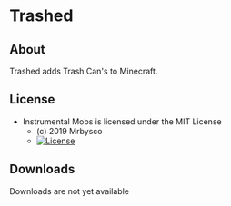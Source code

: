 # Trashed #

## About ##
Trashed adds Trash Can's to Minecraft. 

## License ##
* Instrumental Mobs is licensed under the MIT License
  - (c) 2019 Mrbysco
  - [![License](https://img.shields.io/badge/License-MIT-red.svg?style=flat)](http://opensource.org/licenses/MIT)
  
## Downloads ##
Downloads are not yet available
